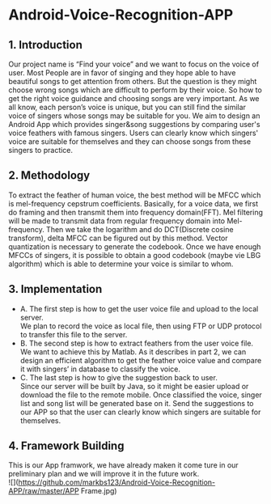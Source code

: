 # Android-Voice-Recognition-APP

## 1. Introduction

Our project name is “Find your voice” and we want to focus on the voice of user. Most People are in favor of singing and they hope able to have beautiful songs to get attention from others. But the question is they might choose wrong songs which are difficult to perform by their voice. So how to get the right voice guidance and choosing songs are very important. As we all know, each person’s voice is unique, but you can still find the similar voice of singers whose songs may be suitable for you. We aim to design an Android App which provides singer&song suggestions by comparing user's voice feathers with famous singers. Users can clearly know which singers' voice are suitable for themselves and they can choose songs from these singers to practice.
## 2. Methodology

To extract the feather of human voice, the best method will be MFCC which is mel-frequency cepstrum coefficients. Basically, for a voice data, we first do framing and then transmit them into frequency domain(FFT). Mel filtering will be made to transmit data from regular frequency domain into Mel-frequency. Then we take the logarithm and do DCT(Discrete cosine transform), delta MFCC can be figured out by this method. Vector quantization is necessary to generate the codebook. Once we have enough MFCCs of singers, it is possible to obtain a good codebook (maybe vie LBG algorithm) which is able to determine your voice is similar to whom.
## 3. Implementation

* A. The first step is how to get the user voice file and upload to the local server. <br>
    We plan to record the voice as local file, then using FTP or UDP protocol to transfer this file to the server. <br>
* B. The second step is how to extract feathers from the user voice file. <br>
    We want to achieve this by Matlab. As it describes in part 2, we can design an efficient algorithm to get the feather voice value and compare it with singers’ in database to classify the voice. <br>
* C. The last step is how to give the suggestion back to user. <br>
    Since our server will be built by Java, so it might be easier upload or download the file to the remote mobile. Once classified the voice, singer list and song list will be generated base on it. Send the suggestions to our APP so that the user can clearly know which singers are suitable for themselves. <br>
    
## 4. Framework Building
This is our App framwork, we have already maken it come ture in our preliminary plan and we will improve it in the future work.
 <br>
![](https://github.com/markbs123/Android-Voice-Recognition-APP/raw/master/APP Frame.jpg)  

